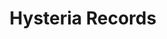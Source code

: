 ---
title: Hysteria Records
categories:
- radio
- digital
- press
tags:
- label
position: 2
image: 
is-featured: 
is-front: 
website:
facebook: https://www.facebook.com/hysteriarec
twitter:
instagram:
spotify:
soundcloud:
youtube:
apple:
layout: client
---